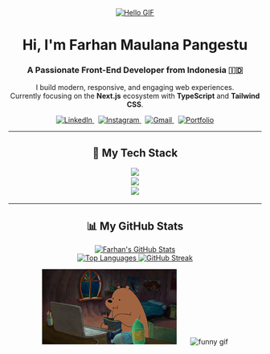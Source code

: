 <div align="center">

<a href="https://farhndv.me" target="_blank">
  <img src="https://media.giphy.com/media/LmNwrBhejkK9EFWlHO/giphy.gif" width="100px" alt="Hello GIF" />
</a>

<br>

<h1>
    Hi, I'm Farhan Maulana Pangestu
</h1>

<h3>A Passionate Front-End Developer from Indonesia 🇮🇩</h3>

<p>
    I build modern, responsive, and engaging web experiences. <br> 
    Currently focusing on the <b>Next.js</b> ecosystem with <b>TypeScript</b> and <b>Tailwind CSS</b>.
</p>

<p>
    <a href="https://www.linkedin.com/in/farhan-maulana-pangestu-ba8a3537b/" target="_blank">
        <img src="https://skillicons.dev/icons?i=linkedin" alt="LinkedIn" />
    </a>
    &nbsp;
    <a href="https://www.instagram.com/farhanbaeee/?hl=id" target="_blank">
        <img src="https://skillicons.dev/icons?i=instagram" alt="Instagram" />
    </a>
    &nbsp;
    <a href="mailto:farhanmaulana1710@gmail.com" target="_blank">
        <img src="https://skillicons.dev/icons?i=gmail" alt="Gmail" />
    </a>
    &nbsp;
    <a href="https://farhndv.me" target="_blank">
        <img src="https://skillicons.dev/icons?i=vercel" alt="Portfolio" />
    </a>
</p>

<hr>

<h2 align="center">🚀 My Tech Stack</h2>

<p align="center">
    <a href="https://skillicons.dev">
        <img src="https://skillicons.dev/icons?i=react,nextjs,ts,js,html,css,tailwindcss,vite" />
    </a>
    <br>
    <a href="https://skillicons.dev">
        <img src="https://skillicons.dev/icons?i=nodejs,express,prisma,mysql,postgresql,php,laravel" />
    </a>
    <br>
    <a href="https://skillicons.dev">
        <img src="https://skillicons.dev/icons?i=git,github,docker,postman,npm,vercel,figma" />
    </a>
</p>

<hr>

<h2 align="center">📊 My GitHub Stats</h2>

<p align="center">
    <a href="https://github.com/anuraghazra/github-readme-stats">
        <img 
            src="https://github-readme-stats.vercel.app/api?username=fmpangestu&show_icons=true&theme=tokyonight&hide_border=true&include_all_commits=true&count_private=true" 
            alt="Farhan's GitHub Stats"
        />
    </a>
    <br>
    <a href="https://github.com/anuraghazra/github-readme-stats">
        <img 
            src="https://github-readme-stats.vercel.app/api/top-langs/?username=fmpangestu&layout=compact&theme=tokyonight&hide_border=true" 
            alt="Top Languages"
        />
    </a>
    <a href="https://git.io/streak-stats">
        <img 
            src="http://github-readme-streak-stats.herokuapp.com?user=fmpangestu&theme=tokyonight&hide_border=true" 
            alt="GitHub Streak"
        />
    </a>
</p>

<p align="center">
  <img src="https://github.com/darsaveli/Mariam/blob/main/1479814528_webarebears.gif" height="150px" alt="fun gif">
  &nbsp; &nbsp; &nbsp;
  <img src="https://user-images.githubusercontent.com/74038190/213910845-af37a709-8995-40d6-be59-724526e3c3d7.gif" height="150px" alt="funny gif">
</p>


</div>
